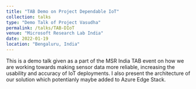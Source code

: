 ```yaml
---
title: "TAB Demo on Project Dependable IoT"
collection: talks
type: "Demo Talk of Project Vasudha"
permalink: /talks/TAB-DIoT
venue: "Microsoft Research Lab India"
date: 2022-01-19
location: "Bengaluru, India"
---
```


This is a demo talk given as a part of the MSR India TAB event on how we are working towards making sensor data more reliable, increasing the usability and accuracy of IoT deployments. I also present the architecture of our solution which potentianly maybe added to Azure Edge Stack. 
